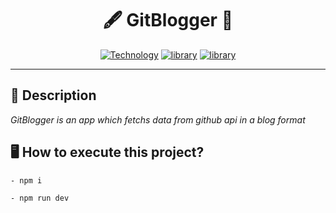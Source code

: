 <h1 align="center">🖋 GitBlogger 📝</h1>

[Vite-url]: https://vitejs.dev/
[Vite-image]: https://img.shields.io/badge/Vite-646CFF?style=square&logo=Vite&logoColor=646CFF&labelColor=gray&label=^4.1.0

[ReactJS-url]: https://ReactJS.org/
[ReactJS-image]: https://img.shields.io/badge/React-blue?style=square&logo=React&logoColor=blue&labelColor=gray&label=^18.2.0

[Typescript-url]: https://www.typescriptlang.org/
[Typescript-image]: https://img.shields.io/badge/Typescript-blue?style=square&logo=typescript&logoColor=blue&labelColor=gray&label=^4.9.3

<div align="center">

[![Technology][Vite-image]][Vite-url] [![library][ReactJS-image]][ReactJS-url] [![library][Typescript-image]][Typescript-url]

</div>

---

<h2>📝 Description</h2>

_GitBlogger is an app which fetchs data from github api in a blog format_


<h2>🖥 How to execute this project?</h2>

```
- npm i
```

```
- npm run dev
```


<!-- <h2>📸 App Images</h2>

[![TheCoffeShop](https://raw.githubusercontent.com/rickson-simoes/TheCoffeShop/master/public/imgs_samples/img-1.png "Home")](https://raw.githubusercontent.com/rickson-simoes/TheCoffeShop/master/public/imgs_samples/img-1.png "Project Demonstration")

[![TheCoffeShop2](https://raw.githubusercontent.com/rickson-simoes/TheCoffeShop/master/public/imgs_samples/img-2.png "Checkout Cart")](https://raw.githubusercontent.com/rickson-simoes/TheCoffeShop/master/public/imgs_samples/img-2.png "Project Demonstration")

[![TheCoffeShop3](https://raw.githubusercontent.com/rickson-simoes/TheCoffeShop/master/public/imgs_samples/img-3.png "Success")](https://raw.githubusercontent.com/rickson-simoes/TheCoffeShop/master/public/imgs_samples/img-3.png "Project Demonstration")



<h2>✍ Project interface from: </h2>
<a href="https://www.figma.com/file/fbopzlOkUL1JzV17qTJA2n/Coffee-Delivery-(Copy)?node-id=0%3A1">- Figma Coffee Delivery</a> -->